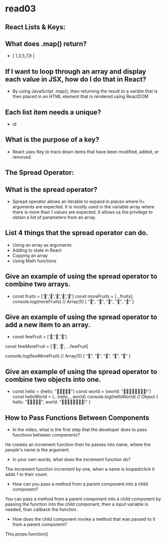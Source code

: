 # read03

## React Lists & Keys:

## What does .map() return?

  + [ 1,3,5,7,9 ]

  ## If I want to loop through an array and display each value in JSX, how do I do that in React?

+ By using JavaScript .map(), then returning the result to a varible that is then placed in an HTML element that is rendered using ReactDOM

## Each list item needs a unique?

+ id

## What is the purpose of a key?

+ React uses Key to track down items that have been modified, added, or removed.

## The Spread Operator:

## What is the spread operator?

+ Spread operator allows an iterable to expand in places where 0+ arguments are expected. It is mostly used in the variable array where there is more than 1 values are expected. It allows us the privilege to obtain a list of parameters from an array.

## List 4 things that the spread operator can do.

+ Using an array as arguments
+ Adding to state in React
+ Copying an array
+ Using Math functions

## Give an example of using the spread operator to combine two arrays.

+ const fruits = ['🍏','🍊','🍌','🍉','🍍']
const moreFruits = [...fruits];
console.log(moreFruits) // Array(5) [ "🍏", "🍊", "🍌", "🍉", "🍍" ]

## Give an example of using the spread operator to add a new item to an array.

+ const fewFruit = [‘🍍’,’🌚’,’🙂’]

const fewMoreFruit = [‘🍉’, ‘🍍’, …fewFruit]

console.log(fewMoreFruit) // Array(5) [ “🍉”, “🍍”, “🤪”, “🌚”, “🙂” ]

## Give an example of using the spread operator to combine two objects into one.

+ const hello = {hello: "🌚🙂😜🍍😝"}
const world = {world: "🙂🙃😉😊😇🥰😍🤩!"}
const helloWorld = {...hello,...world}
console.log(helloWorld) // Object { hello: "🌚🙂😜🍍😝", world: "🙂🙃😉😊😇🥰😍🤩!" }

## How to Pass Functions Between Components

+ In the video, what is the first step that the developer does to pass functions between components?

He creates an increment function then he passes into name, where the people's name is the argument.


+ In your own words, what does the increment function do?

The increment function increment by one, when a name is looped/click it adds 1 to their count.


+ How can you pass a method from a parent component into a child component?

You can pass a method from a parent component into a child component by passing the function into the child component, then a input variable is needed, than callback the function.


+ How does the child component invoke a method that was passed to it from a parent component?

This.props.function()